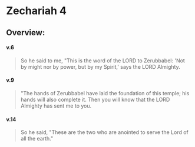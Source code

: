# Zechariah 4

## Overview:


#### v.6
>So he said to me, "This is the word of the LORD to Zerubbabel: 'Not by might nor by power, but by my Spirit,' says the LORD Almighty.



#### v.9
>"The hands of Zerubbabel have laid the foundation of this temple; his hands will also complete it. Then you will know that the LORD Almighty has sent me to you.



#### v.14
>So he said, "These are the two who are anointed to serve the Lord of all the earth."


